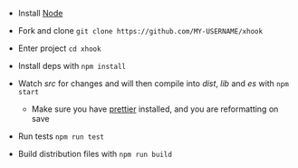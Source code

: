 * Install [Node](http://nodejs.org)

* Fork and clone `git clone https://github.com/MY-USERNAME/xhook`

* Enter project `cd xhook`

* Install deps with `npm install`

* Watch *src* for changes and will then compile into *dist*, *lib* and *es* with `npm start`

  * Make sure you have [prettier](https://prettier.io/) installed, and you are reformatting on save

* Run tests `npm run test`

* Build distribution files with `npm run build`